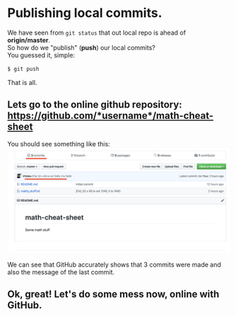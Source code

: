 # Publishing local commits.

We have seen from `git status` that out local repo is ahead of **origin/master**. <br>
So how do we "publish" (**push**) our local commits? <br>
You guessed it, simple:
```bash
$ git push
```
That is all.

## Lets go to the online github repository: https://github.com/*username*/math-cheat-sheet
You should see something like this:
![online](online.png)

We can see that GitHub accurately shows that 3 commits were made and also the message of the last commit.

## Ok, great! Let's do some mess now, online with GitHub.

